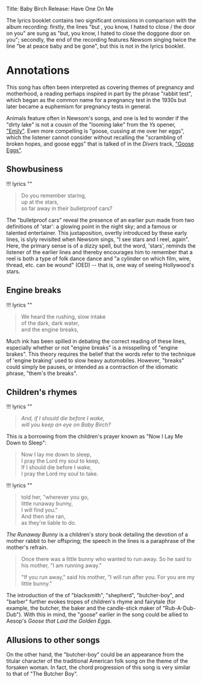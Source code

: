 Title: Baby Birch
Release: Have One On Me

The lyrics booklet contains two significant omissions in comparison with the album recording: firstly, the lines "but , you know, I hated to close / the door on you" are sung as "but, you know, I hated to close the doggone door on you"; secondly, the end of the recording features Newsom singing twice the line "be at peace baby and be gone", but this is not in the lyrics booklet.

# Annotations #

This song has often been interpreted as covering themes of pregnancy and motherhood, a reading perhaps inspired in part by the phrase "rabbit test", which began as the common name for a pregnancy test in the 1930s but later became a euphemism for pregnancy tests in general.

Animals feature often in Newsom's songs, and one is led to wonder if the "dirty lake" is not a cousin of the "looming lake" from the *Ys* opener, ["Emily"]({filename}../../Ys/emily.md). Even more compelling is "goose, cussing at me over her eggs", which the listener cannot consider without recalling the "scrambling of broken hopes, and goose eggs" that is talked of in the *Divers* track, ["Goose Eggs"]({filename}../../Divers/gooseeggs.md).

## Showbusiness ##

!!! lyrics ""
> Do you remember staring,  
> up at the stars,  
> so far away in their bulletproof cars?

The "bulletproof cars" reveal the presence of an earlier pun made from two definitions of 'star': a glowing point in the night sky; and a famous or talented entertainer. This juxtaposition, overtly introduced by these early lines, is slyly revisited when Newsom sings, "I see stars and I reel, again". Here, the primary sense is of a dizzy spell, but the word, 'stars', reminds the listener of the earlier lines and thereby encourages him to remember that a reel is both a type of folk dance dance and "a cylinder on which film, wire, thread, etc. can be wound" (OED) -- that is, one way of seeing Hollywood's stars. 

## Engine breaks ##

!!! lyrics ""
> We heard the rushing, slow intake  
> of the dark, dark water,  
> and the engine breaks,

Much ink has been spilled in debating the correct reading of these lines, especially whether or not "engine breaks" is a misspelling of "engine brakes". This theory requires the belief that the words refer to the technique of 'engine braking' used to slow heavy automobiles. However, "breaks" could simply be pauses, or intended as a contraction of the idiomatic phrase, "them's the breaks".

## Children's rhymes ##

!!! lyrics ""
> *And, if I should die before I wake,*  
> *will you keep an eye on Baby Birch?*

This is a borrowing from the children's prayer known as "Now I Lay Me Down to Sleep":

> Now I lay me down to sleep,  
> I pray the Lord my soul to keep,  
> If I should die before I wake,  
> I pray the Lord my soul to take.

!!! lyrics ""
> told her, "wherever you go,  
> little runaway bunny,  
> I will find you."  
> And then she ran,  
> as they're liable to do.

*The Runaway Bunny* is a children's story book detailing the devotion of a mother rabbit to her offspring; the speech in the lines is a paraphrase of the mother's refrain.

> Once there was a little bunny who wanted to run away. So he said to his mother, "I am running away."
> 
> "If you run away," said his mother, "I will run after you.  For you are my little bunny."

 The introduction of the of "blacksmith", "shepherd", "butcher-boy", and "barber" further evokes tropes of children's rhyme and fairytale (for example, the butcher, the baker and the candle-stick maker of "Rub-A-Dub-Dub"). With this in mind, the "goose" earlier in the song could be allied to Aesop's *Goose that Laid the Golden Eggs*.

## Allusions to other songs ##

On the other hand, the "butcher-boy" could be an appearance from the titular character of the traditional American folk song on the theme of the forsaken woman. In fact, the chord progression of this song is very similar to that of "The Butcher Boy".